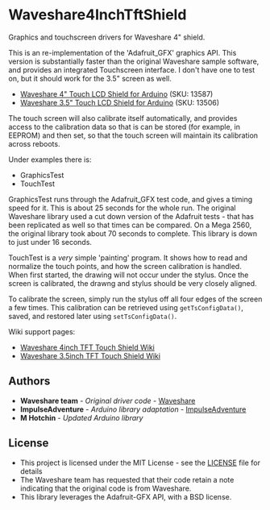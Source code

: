 # Waveshare4InchTftShield
Graphics and touchscreen drivers for Waveshare 4" shield.

This is an re-implementation of the 'Adafruit_GFX' graphics API.  This version is
substantially faster than the original Waveshare sample software, and provides an
integrated Touchscreen interface.  I don't have one to test on, but it should work for the
3.5" screen as well.

- [Waveshare 4" Touch LCD Shield for Arduino](https://www.waveshare.com/product/modules/oleds-lcds/arduino-lcd/4inch-tft-touch-shield.htm) (SKU: 13587)
- [Waveshare 3.5" Touch LCD Shield for Arduino](https://www.waveshare.com/product/modules/oleds-lcds/arduino-lcd/3.5inch-tft-touch-shield.htm) (SKU: 13506)

The touch screen will also calibrate itself automatically, and provides access to the
calibration data so that is can be stored (for example, in EEPROM) and then set, so that
the touch screen will maintain its calibration across reboots.

Under examples there is:
 - GraphicsTest
 - TouchTest

 GraphicsTest runs through the Adafruit_GFX test code, and gives a timing speed for it.
 This is about 25 seconds for the whole run.  The original Waveshare library used a cut
 down version of the Adafruit tests - that has been replicated as well so that times can
 be compared.  On a Mega 2560, the original library took about 70 seconds to complete.
 This library is down to just under 16 seconds.

 TouchTest is a *very* simple 'painting' program.  It shows how to read and normalize the
 touch points, and how the screen calibration is handled.  When first started, the drawing
 will not occur under the stylus.  Once the screen is calibrated, the drawng and stylus
 should be very closely aligned.

 To calibrate the screen, simply run the stylus off all four edges of the screen a few
 times.  This calibration can be retrieved using `getTsConfigData()`, saved, and restored
 later using `setTsConfigData()`.

 Wiki support pages:
- [Waveshare 4inch TFT Touch Shield Wiki](https://www.waveshare.com/wiki/4inch_TFT_Touch_Shield)
- [Waveshare 3.5inch TFT Touch Shield Wiki](https://www.waveshare.com/wiki/3.5inch_TFT_Touch_Shield)

## Authors

* **Waveshare team** - *Original driver code* - [Waveshare](https://www.waveshare.com/)
* **ImpulseAdventure** - *Arduino library adaptation* - [ImpulseAdventure](https://github.com/ImpulseAdventure/)
* **M Hotchin** - *Updated Arduino library*

## License

- This project is licensed under the MIT License - see the [LICENSE](LICENSE) file for details
- The Waveshare team has requested that their code retain a note indicating that the original code is from Waveshare.
- This library leverages the Adafruit-GFX API, with a BSD license.
